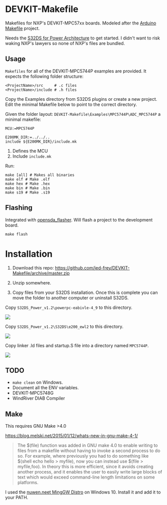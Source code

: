 # DEVKIT-Makefile
Makefiles for NXP's DEVKIT-MPC57xx boards. Modeled after the [Arduino Makefile](https://github.com/sudar/Arduino-Makefile) project.

Needs the [S32DS for Power Architecture](https://www.nxp.com/support/developer-resources/run-time-software/s32-design-studio-ide/s32-design-studio-ide:S32DS?&tab=Design_Tools_Tab) to get started. I didn't want to risk waking NXP's lawyers so none of NXP's files are bundled.


## Usage

```Makefiles``` for all of the DEVKIT-MPC5744P examples are provided. It expects the following folder structure:

    <ProjectName>/src     # .c files
    <ProjectName>/include # .h files

Copy the Examples directory from S32DS plugins or create a new project. Edit the minimal Makefile below to point to the correct directory.

Given the folder layout: ```DEVKIT-Makefile\Examples\MPC5744P\ADC_MPC5744P``` a minimal makefile:

	MCU:=MPC5744P

	E200MK_DIR:=../../..
	include ${E200MK_DIR}/include.mk

1. Defines the MCU
2. Include ```include.mk```

Run:

    make [all] # Makes all binaries
    make elf # Make .elf
    make hex # Make .hex
    make bin # Make .bin
    make s19 # Make .s19

## Flashing

Integrated with [opensda_flasher](https://github.com/jed-frey/opensda_flasher). Will flash a project to the development board.

    make flash

# Installation

1. Download this repo: https://github.com/jed-frey/DEVKIT-Makefile/archive/master.zip

2. Unzip somewhere.

3. Copy files from your S32DS installation. Once this is complete you can move the folder to another computer or uninstall S32DS. 

Copy ```S32DS_Power_v1.2\powerpc-eabivle-4_9``` to this directory.

![](.images/s32ds-000038.png)


Copy ```S32DS_Power_v1.2\S32DS\e200_ewl2``` to this directory.

![](.images/s32ds-000039.png)

Copy linker .ld files and startup.S file into a directory named ```MPC5744P```.

![](.images/s32ds-000040.png)




## TODO

- ```make clean``` on Windows.
- Document all the ENV variables.
- DEVKIT-MPC5748G
- WindRiver DIAB Compiler

## Make

This requires GNU Make >4.0

https://blog.melski.net/2015/01/12/whats-new-in-gnu-make-4-1/

> The $(file) function was added in GNU make 4.0 to enable writing to files from a makefile without having to invoke a second process to do so. For example, where previously you had to do something like $(shell echo hello > myfile), now you can instead use $(file > myfile,foo). In theory this is more efficient, since it avoids creating another process, and it enables the user to easily write large blocks of text which would exceed command-line length limitations on some platforms.

I used the [nuwen.neet MingGW Distro](https://nuwen.net/mingw.html) on Windows 10. Install it and add it to your PATH.